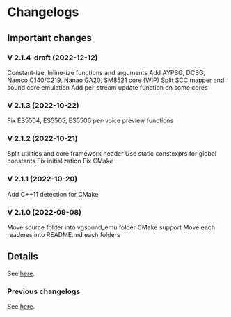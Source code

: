 # Changelogs

## Important changes

### V 2.1.4-draft (2022-12-12)

Constant-ize, Inline-ize functions and arguments
Add AYPSG, DCSG, Namco C140/C219, Nanao GA20, SM8521 core (WIP)
Split SCC mapper and sound core emulation
Add per-stream update function on some cores

### V 2.1.3 (2022-10-22)

Fix ES5504, ES5505, ES5506 per-voice preview functions

### V 2.1.2 (2022-10-21)

Split utilities and core framework header
Use static constexprs for global constants
Fix initialization
Fix CMake

### V 2.1.1 (2022-10-20)

Add C++11 detection for CMake

### V 2.1.0 (2022-09-08)

Move source folder into vgsound_emu folder
CMake support
Move each readmes into README.md each folders

## Details

See [here](https://gitlab.com/cam900/vgsound_emu/-/commits/main).

### Previous changelogs

See [here](https://github.com/cam900/vgsound_emu/commits/main).
